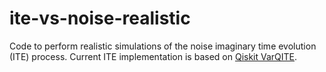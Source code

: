 # ite-vs-noise-realistic

Code to perform realistic simulations of the noise imaginary time evolution (ITE) process. Current ITE implementation is based on [Qiskit VarQITE](https://qiskit-community.github.io/qiskit-algorithms/tutorials/11_VarQTE.html).
